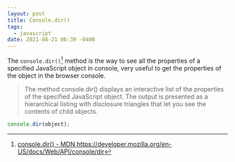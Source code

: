 ```yaml
---
layout: post
title: Console.dir()
tags:
  - javascript
date: 2021-08-21 06:39 -0400
---
```

The `console.dir()`[^1] method is the way to see all the properties of a specified JavaScript object in console, very useful to get the properties of the object in the browser console.

> The method console.dir() displays an interactive list of the properties of the specified JavaScript object. The output is presented as a hierarchical listing with disclosure triangles that let you see the contents of child objects.

```javascript
console.dir(object);
```

[^1]: [console.dir() - MDN
]()https://developer.mozilla.org/en-US/docs/Web/API/console/dir

